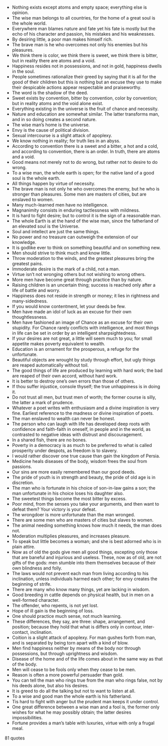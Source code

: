  - Nothing exists except atoms and empty space; everything else is opinion.
 - The wise man belongs to all countries, for the home of a great soul is the whole world.
 - Everywhere man blames nature and fate yet his fate is mostly but the echo of his character and passion, his mistakes and his weaknesses.
 - By desiring little, a poor man makes himself rich.
 - The brave man is he who overcomes not only his enemies but his pleasures.
 - We think there is color, we think there is sweet, we think there is bitter, but in reality there are atoms and a void.
 - Happiness resides not in possessions, and not in gold, happiness dwells in the soul.
 - People sometimes rationalize their greed by saying that it is all for the good of their children but this is nothing but an excuse they use to make their despicable actions appear respectable and praiseworthy.
 - The word is the shadow of the deed.
 - Sweet exists by convention, bitter by convention, color by convention; but in reality atoms and the void alone exist.
 - Everything existing in the universe is the fruit of chance and necessity.
 - Nature and education are somewhat similar. The latter transforms man, and in so doing creates a second nature.
 - The wise man’s home is the universe.
 - Envy is the cause of political division.
 - Sexual intercourse is a slight attack of apoplexy.
 - We know nothing in reality; for truth lies in an abyss.
 - According to convention there is a sweet and a bitter, a hot and a cold, and according to convention, there is an order. In truth, there are atoms and a void.
 - Good means not merely not to do wrong, but rather not to desire to do wrong.
 - To a wise man, the whole earth is open; for the native land of a good soul is the whole earth.
 - All things happen by virtue of necessity.
 - The brave man is not only he who overcomes the enemy, but he who is stronger than pleasures. Some men are masters of cities, but are enslaved to women.
 - Many much-learned men have no intelligence.
 - Magnanimity consists in enduring tactlessness with mildness.
 - It is hard to fight desire; but to control it is the sign of a reasonable man.
 - The whole Earth is at the hand of the wise man, since the fatherland of an elevated soul is the Universe.
 - Soul and intellect are just the same things.
 - No power and no treasure can outweigh the extension of our knowledge.
 - It is godlike ever to think on something beautiful and on something new.
 - Men should strive to think much and know little.
 - Throw moderation to the winds, and the greatest pleasures bring the greatest pains.
 - Immoderate desire is the mark of a child, not a man.
 - Virtue isn’t not wronging others but not wishing to wrong others.
 - More men have become great through practice than by nature.
 - Raising children is an uncertain thing; success is reached only after a life of battle and worry.
 - Happiness does not reside in strength or money; it lies in rightness and many-sidedness.
 - If you would know contentment, let your deeds be few.
 - Men have made an idol of luck as an excuse for their own thoughtlessness.
 - Men have fashioned an image of Chance as an excuse for their own stupidity. For Chance rarely conflicts with intelligence, and most things in life can be set in order by an intelligent sharpsightedness.
 - If your desires are not great, a little will seem much to you; for small appetite makes poverty equivalent to wealth.
 - Education is an ornament for the prosperous, a refuge for the unfortunate.
 - Beautiful objects are wrought by study through effort, but ugly things are reaped automatically without toil.
 - The good things of life are produced by learning with hard work; the bad are reaped of their own accord, without hard work.
 - It is better to destroy one’s own errors than those of others.
 - If thou suffer injustice, console thyself; the true unhappiness is in doing it.
 - Do not trust all men, but trust men of worth; the former course is silly, the latter a mark of prudence.
 - Whatever a poet writes with enthusiasm and a divine inspiration is very fine. Earliest reference to the madness or divine inspiration of poets.
 - The man enslaved to wealth can never be honest.
 - The person who can laugh with life has developed deep roots with confidence and faith-faith in oneself, in people and in the world, as contrasted to negative ideas with distrust and discouragement.
 - In a shared fish, there are no bones.
 - Poverty in a democracy is as much to be preferred to what is called prosperity under despots, as freedom is to slavery.
 - I would rather discover one true cause than gain the kingdom of Persia.
 - Medicine heals diseases of the body, wisdom frees the soul from passions.
 - Our sins are more easily remembered than our good deeds.
 - The pride of youth is in strength and beauty, the pride of old age is in discretion.
 - The man who is fortunate in his choice of son-in-law gains a son; the man unfortunate in his choice loses his daughter also.
 - The sweetest things become the most bitter by excess.
 - Poor mind, from the senses you take your arguments, and then want to defeat them? Your victory is your defeat.
 - The wrongdoer is more unfortunate than the man wronged.
 - There are some men who are masters of cities but slaves to women.
 - The animal needing something knows how much it needs, the man does not.
 - Moderation multiplies pleasures, and increases pleasure.
 - To speak but little becomes a woman; and she is best adorned who is in plain attire.
 - Now as of old the gods give men all good things, excepting only those that are baneful and injurious and useless. These, now as of old, are not gifts of the gods: men stumble into them themselves because of their own blindness and folly.
 - The laws would not prevent each man from living according to his inclination, unless individuals harmed each other; for envy creates the beginning of strife.
 - There are many who know many things, yet are lacking in wisdom.
 - Good breeding in cattle depends on physical health, but in men on a well-formed character.
 - The offender, who repents, is not yet lost.
 - Hope of ill gain is the beginning of loss.
 - One should practice much sense, not much learning.
 - These differences, they say, are three: shape, arrangement, and position; because they hold that what is differs only in contour, inter-contact, inclination.
 - Coition is a slight attack of apoplexy. For man gushes forth from man, and is separated by being torn apart with a kind of blow.
 - Men find happiness neither by means of the body nor through possessions, but through uprightness and wisdom.
 - Disease of the home and of the life comes about in the same way as that of the body.
 - Men will cease to be fools only when they cease to be men.
 - Reason is often a more powerful persuader than gold.
 - You can tell the man who rings true from the man who rings false, not by his deeds alone, but also his desires.
 - It is greed to do all the talking but not to want to listen at all.
 - To a wise and good man the whole earth is his fatherland.
 - Tis hard to fight with anger but the prudent man keeps it under control.
 - One great difference between a wise man and a fool is, the former only wishes for what he may possibly obtain; the latter desires impossibilities.
 - Fortune provides a man’s table with luxuries, virtue with only a frugal meal.

81 quotes